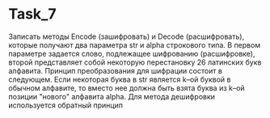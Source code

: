 # Task_7
Записать методы Encode (зашифровать) и Decode (расшифровать), которые получают два параметра str и alpha строкового типа. В первом параметре задается слово, подлежащее шифрованию (расшифровке), второй представляет собой некоторую перестановку 26 латинских букв алфавита. Принцип преобразования для шифрации состоит в следующем. Если некоторая буква в str является k–ой буквой в обычном алфавите, то вместо нее должна быть взята буква из k–ой позиции "нового" алфавита alpha. Для метода дешифровки используется обратный принцип
